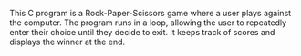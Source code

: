 This C program is a Rock-Paper-Scissors game where a user plays against the computer.
The program runs in a loop, allowing the user to repeatedly enter their choice until they decide to exit.
It keeps track of scores and displays the winner at the end.
